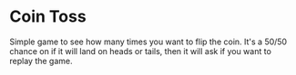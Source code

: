 # Coin Toss #

Simple game to see how many times you want to flip the coin. It's a 50/50 chance on if it will land on heads or tails, then it will ask if you want to replay the game.
